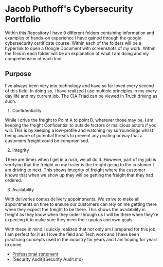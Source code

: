 # **Jacob Puthoff's Cybersecurity Portfolio**

Within this Repository I have 9 different folders containing information and examples of hands-on experience I have gained through the google cybersecurity certificate course. Within each of the folders will be a hyperlink to open a Google Document with screenshots of my work. Within the files in each folder will be an explanation of what I am doing and my comprehension of each tool. 

## **Purpose**

I've always been very into technology and have so far loved every second of this field. In doing so, I have realized I use multiple principles in my every day life and my current job. The CIA Triad can be viewed in Truck driving as such. 

1. Confidentiality

While I drive the freight to Point A to point B, wherever those may be, I am keeping the freight Confidential to outside factors or malicious actors if you will. This is by keeping a low-profile and watching my surroundings whilst being aware of potential threats to prevent any pirating or way that a customers freight could be compromised.

2. Integrity

There are times when I get in a rush, we all do it. However, part of my job is verifying that the freight on my trailer is the freight going to the customer I am driving to next. This shows Integrity of freight where the customer knows that when we show up they will be getting the freight that they had ordered. 

3. Availability

With deliveries comes delivery appointments. We strive to make all appointments on time to ensure our customers can rely on me getting there when they expect the freight to be there. This shows the availability in freight as they know when they order through us I will be there when they're expecting it to make sure they meet their quotas and own goals.

With these in mind I quickly realized that not only am I prepared for this job, I am perfect for it as I love the field and Tech work and I have been practicing concepts used in the industry for years and I am hoping for years to come. 

  - [Professional statement](Professional_statement.md)
  - [Security Audit](Security Audit.md)
